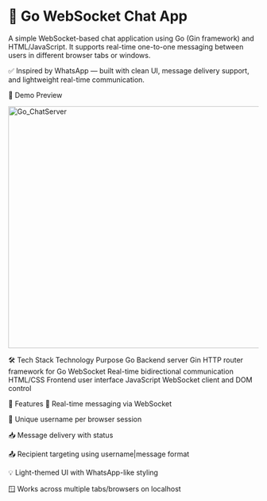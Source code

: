 # 💬 Go WebSocket Chat App

A simple WebSocket-based chat application using Go (Gin framework) and HTML/JavaScript. It supports real-time one-to-one messaging between users in different browser tabs or windows.

✅ Inspired by WhatsApp — built with clean UI, message delivery support, and lightweight real-time communication.

📸 Demo Preview

<img width="952" height="486" alt="Go_ChatServer" src="https://github.com/user-attachments/assets/c1b2f651-15dc-4ac7-a553-d15cce283af5" />

🛠️ Tech Stack
Technology	Purpose
Go	Backend server
Gin	HTTP router framework for Go
WebSocket	Real-time bidirectional communication
HTML/CSS	Frontend user interface
JavaScript	WebSocket client and DOM control

🚀 Features
📡 Real-time messaging via WebSocket

👤 Unique username per browser session

📥 Message delivery with status

📤 Recipient targeting using username|message format

💡 Light-themed UI with WhatsApp-like styling

🪟 Works across multiple tabs/browsers on localhost
